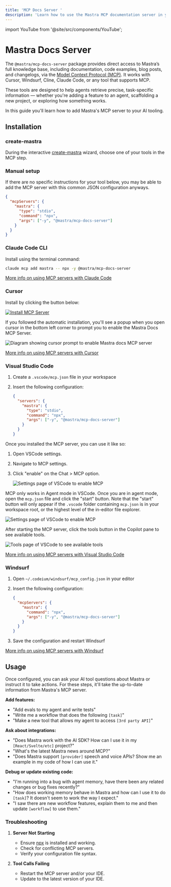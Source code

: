 ```yaml
---
title: 'MCP Docs Server '
description: 'Learn how to use the Mastra MCP documentation server in your IDE to turn it into an agentic Mastra expert.'
---
```


import YouTube from '@site/src/components/YouTube';

# Mastra Docs Server

The `@mastra/mcp-docs-server` package provides direct access to Mastra’s full knowledge base, including documentation, code examples, blog posts, and changelogs, via the [Model Context Protocol (MCP)](https://modelcontextprotocol.io/docs/getting-started/intro). It works with Cursor, Windsurf, Cline, Claude Code, or any tool that supports MCP.

These tools are designed to help agents retrieve precise, task-specific information — whether you're adding a feature to an agent, scaffolding a new project, or exploring how something works.

In this guide you'll learn how to add Mastra's MCP server to your AI tooling.

<YouTube id="vciV57lF0og" />

## Installation

### create-mastra

During the interactive [create-mastra](/docs/reference/cli/create-mastra) wizard, choose one of your tools in the MCP step.

### Manual setup

If there are no specific instructions for your tool below, you may be able to add the MCP server with this common JSON configuration anyways.

```json copy
{
  "mcpServers": {
    "mastra": {
      "type": "stdio",
      "command": "npx",
      "args": ["-y", "@mastra/mcp-docs-server"]
    }
  }
}
```

### Claude Code CLI

Install using the terminal command:

```bash copy
claude mcp add mastra -- npx -y @mastra/mcp-docs-server
```

[More info on using MCP servers with Claude Code](https://docs.claude.com/en/docs/claude-code/mcp)

### Cursor

Install by clicking the button below:

[![Install MCP Server](https://cursor.com/deeplink/mcp-install-light.svg)](cursor://anysphere.cursor-deeplink/mcp/install?name=mastra&config=eyJjb21tYW5kIjoibnB4IC15IEBtYXN0cmEvbWNwLWRvY3Mtc2VydmVyIn0%3D)

If you followed the automatic installation, you'll see a popup when you open cursor in the bottom left corner to prompt you to enable the Mastra Docs MCP Server.

<img
  src="/img/enable-mastra-docs-cursor.png"
  alt="Diagram showing cursor prompt to enable Mastra docs MCP server"
  width={800}
/>

[More info on using MCP servers with Cursor](https://cursor.com/de/docs/context/mcp)

### Visual Studio Code

1. Create a `.vscode/mcp.json` file in your workspace
2. Insert the following configuration:

   ```json copy
   {
     "servers": {
       "mastra": {
         "type": "stdio",
         "command": "npx",
         "args": ["-y", "@mastra/mcp-docs-server"]
       }
     }
   }
   ```

Once you installed the MCP server, you can use it like so:

1. Open VSCode settings.
2. Navigate to MCP settings.
3. Click "enable" on the Chat > MCP option.

   <img
     src="/img/vscode-mcp-setting.png"
     alt="Settings page of VSCode to enable MCP"
     width={800}
     className="rounded-lg"
   />

MCP only works in Agent mode in VSCode. Once you are in agent mode, open the `mcp.json` file and click the "start" button. Note that the "start" button will only appear if the `.vscode` folder containing `mcp.json` is in your workspace root, or the highest level of the in-editor file explorer.

<img
  src="/img/vscode-start-mcp.png"
  alt="Settings page of VSCode to enable MCP"
  width={800}
  className="rounded-lg"
/>

After starting the MCP server, click the tools button in the Copilot pane to see available tools.

<img
  src="/img/vscode-mcp-running.png"
  alt="Tools page of VSCode to see available tools"
  width={800}
  className="rounded-lg"
/>

[More info on using MCP servers with Visual Studio Code](https://code.visualstudio.com/docs/copilot/customization/mcp-servers)

### Windsurf

1. Open `~/.codeium/windsurf/mcp_config.json` in your editor
2. Insert the following configuration:

   ```json copy
   {
     "mcpServers": {
       "mastra": {
         "command": "npx",
         "args": ["-y", "@mastra/mcp-docs-server"]
       }
     }
   }
   ```

3. Save the configuration and restart Windsurf

[More info on using MCP servers with Windsurf](https://docs.windsurf.com/windsurf/cascade/mcp#mcp-config-json)

## Usage

Once configured, you can ask your AI tool questions about Mastra or instruct it to take actions. For these steps, it'll take the up-to-date information from Mastra's MCP server.

**Add features:**

- "Add evals to my agent and write tests"
- "Write me a workflow that does the following `[task]`"
- "Make a new tool that allows my agent to access `[3rd party API]`"

**Ask about integrations:**

- "Does Mastra work with the AI SDK?
  How can I use it in my `[React/Svelte/etc]` project?"
- "What's the latest Mastra news around MCP?"
- "Does Mastra support `[provider]` speech and voice APIs? Show me an example in my code of how I can use it."

**Debug or update existing code:**

- "I'm running into a bug with agent memory, have there been any related changes or bug fixes recently?"
- "How does working memory behave in Mastra and how can I use it to do `[task]`? It doesn't seem to work the way I expect."
- "I saw there are new workflow features, explain them to me and then update `[workflow]` to use them."

### Troubleshooting

1. **Server Not Starting**
   - Ensure [npx](https://docs.npmjs.com/cli/v11/commands/npx) is installed and working.
   - Check for conflicting MCP servers.
   - Verify your configuration file syntax.

2. **Tool Calls Failing**
   - Restart the MCP server and/or your IDE.
   - Update to the latest version of your IDE.
